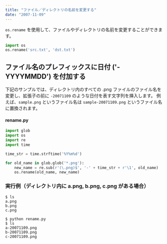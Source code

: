 ```yaml
---
title: "ファイル／ディレクトリの名前を変更する"
date: "2007-11-09"
---
```


`os.rename` を使用して、ファイルやディレクトリの名前を変更することができます。

```python
import os
os.rename('src.txt', 'dst.txt')
```

ファイル名のプレフィックスに日付 ('-YYYYMMDD') を付加する
----
下記のサンプルでは、ディレクトリ内のすべての .png ファイルのファイル名を変更し、拡張子の前に `-20071109` のような日付を表す文字列を挿入します。
例えば、`sample.png` というファイル名は `sample-20071109.png` というファイル名に置換されます。

#### rename.py
```python
import glob
import os
import re
import time

time_str = time.strftime('%Y%m%d')

for old_name in glob.glob('*.png'):
    new_name = re.sub(r'(\.png)$', '-' + time_str + r'\1', old_name)
    os.rename(old_name, new_name)
```

### 実行例（ディレクトリ内に a.png, b.png, c.png がある場合）
```
$ ls
a.png
b.png
c.png

$ python rename.py
$ ls
a-20071109.png
b-20071109.png
c-20071109.png
```

